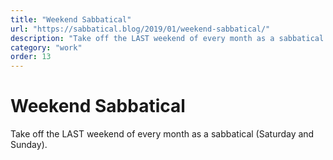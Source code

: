 ```yaml
---
title: "Weekend Sabbatical"
url: "https://sabbatical.blog/2019/01/weekend-sabbatical/"
description: "Take off the LAST weekend of every month as a sabbatical (Saturday and Sunday)."
category: "work"
order: 13
---
```


# Weekend Sabbatical

Take off the LAST weekend of every month as a sabbatical (Saturday and Sunday).
